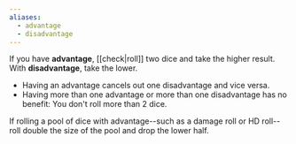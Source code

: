 ```yaml
---
aliases:
  - advantage
  - disadvantage
---
```

If you have **advantage**, [[check|roll]] two dice and take the higher result. With **disadvantage**, take the lower.

- Having an advantage cancels out one disadvantage and vice versa.    
- Having more than one advantage or more than one disadvantage has no benefit: You don't roll more than 2 dice.

If rolling a pool of dice with advantage--such as a damage roll or HD roll--roll double the size of the pool and drop the lower half.
